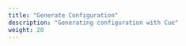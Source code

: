 ```yaml
---
title: "Generate Configuration"
description: "Generating configuration with Cue"
weight: 20
---
```




